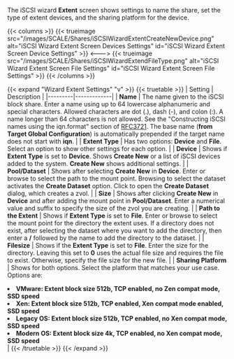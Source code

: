 &NewLine;

The iSCSI wizard **Extent** screen shows settings to name the share, set the type of extent devices, and the sharing platform for the device.

{{< columns >}}
{{< trueimage src="/images/SCALE/Shares/iSCSIWizardExtentCreateNewDevice.png" alt="iSCSI Wizard Extent Screen Devices Settings" id="iSCSI Wizard Extent Screen Device Settings" >}}
<--->
{{< trueimage src="/images/SCALE/Shares/iSCSIWizardExtendFileType.png" alt="iSCSI Wizard Extent Screen File Settings" id="iSCSI Wizard Extent Screen File Settings" >}}
{{< /columns >}}

{{< expand "Wizard Extent Settings" "v" >}}
{{< truetable >}}
| Setting | Description |
|---------|-------------|
| **Name** | The name given to the iSCSI block share. Enter a name using up to 64 lowercase alphanumeric and special characters. Allowed characters are dot (.), dash (-), and colon (:). A name longer than 64 characters is not allowed. See the "Constructing iSCSI names using the iqn.format" section of [RFC3721](https://tools.ietf.org/html/rfc3721.html). The base name (**from Target Global Configuration**) is automatically prepended if the target name does not start with **iqn**. |
| **Extent Type** | Has two options: **Device** and **File**. Select an option to show other settings for each option. |
| **Device**  | Shows if **Extent Type** is set to **Device**. Shows **Create New** or a list of iSCSI devices added to the system. **Create New** shows additional settings. |
| **Pool/Dataset** | Shows after selecting **Create New** in **Device**. Enter or browse to select the path to the mount point. Browsing to select the dataset activates the **Create Dataset** option. Click to open the **Create Dataset** dialog, which creates a zvol. | 
| **Size** | Shows after clicking **Create New** in **Device** and after adding the mount point in **Pool/Dataset**. Enter a numerical value and suffix to specify the size of the zvol you are creating. |
| **Path to the Extent** | Shows if **Extent Type** is set to **File**. Enter or browse to select the mount point for the directory the extent uses. If a directory does not exist, after selecting the dataset where you want to add the directory, then enter a **/** followed by the name to add the directory to the dataset. |
| **Filesize** | Shows if the **Extent Type** is set to **File**. Enter the size for the directory. Leaving this set to **0** uses the actual file size and requires the file to exist. Otherwise, specify the file size for the new file. |
| **Sharing Platform** | Shows for both options. Select the platform that matches your use case. Options are:<br><li>**VMware: Extent block size 512b, TCP enabled, no Zen compat mode, SSD speed**<br><li>**Xen: Extent block size 512b, TCP enabled, Xen compat mode enabled, SSD speed**<br><li>**Legacy OS: Extent block size 512b, TCP enabled, no Xen compat mode, SSD speed**<br><li>**Modern OS: Extent block size 4k, TCP enabled, no Xen compat mode, SSD speed**</li> |
{{< /truetable >}}
{{< /expand >}}